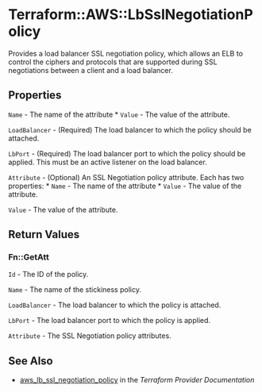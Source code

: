 # Terraform::AWS::LbSslNegotiationPolicy

Provides a load balancer SSL negotiation policy, which allows an ELB to control the ciphers and protocols that are supported during SSL negotiations between a client and a load balancer.

## Properties

`Name` - The name of the attribute * `Value` - The value of the attribute.

`LoadBalancer` - (Required) The load balancer to which the policy should be attached.

`LbPort` - (Required) The load balancer port to which the policy should be applied. This must be an active listener on the load balancer.

`Attribute` - (Optional) An SSL Negotiation policy attribute. Each has two properties: * `Name` - The name of the attribute * `Value` - The value of the attribute.

`Value` - The value of the attribute.


## Return Values

### Fn::GetAtt

`Id` - The ID of the policy.

`Name` - The name of the stickiness policy.

`LoadBalancer` - The load balancer to which the policy is attached.

`LbPort` - The load balancer port to which the policy is applied.

`Attribute` - The SSL Negotiation policy attributes.

## See Also

* [aws_lb_ssl_negotiation_policy](https://www.terraform.io/docs/providers/aws/r/lb_ssl_negotiation_policy.html) in the _Terraform Provider Documentation_